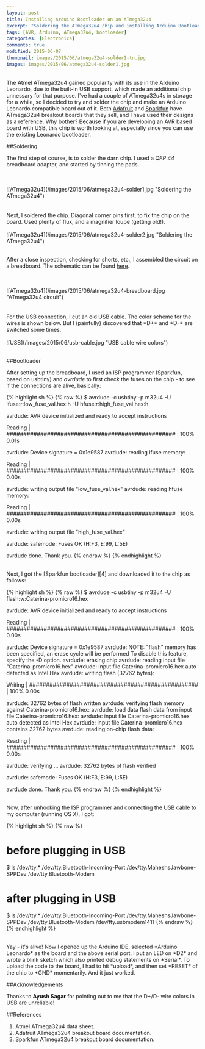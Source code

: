 ```yaml
---
layout: post
title: Installing Arduino Bootloader on an ATmega32u4
excerpt: "Soldering the ATmega32u4 chip and installing Arduino Bootloader on it."  
tags: [AVR, Arduino, ATmega32u4, bootloader]
categories: [Electronics]
comments: true
modified: 2015-06-07
thumbnail: images/2015/06/atmega32u4-solder1-tn.jpg
images: images/2015/06/atmega32u4-solder1.jpg
---
```


The Atmel ATmega32u4 gained popularity with its use in the Arduino
Leonardo, due to the built-in USB support, which made an additional
chip unnessary for that purpose. I've had a couple of ATmega32u4s in
storage for a while, so I decided to try and solder the chip and make
an Arduino Leonardo compatible board out of it. Both [Adafruit][1] and
[Sparkfun][2] have ATmega32u4 breakout boards that they sell, and I
have used their designs as a reference. Why bother? Because if you are
developing an AVR based board with USB, this chip is worth looking at,
especially since you can use the existing Leonardo bootloader.


##Soldering

The first step of course, is to solder the darn chip. I used a *QFP 44*
breadboard adapter, and started by tinning the pads.

<br />
<br />
![ATmega32u4](/images/2015/06/atmega32u4-solder1.jpg "Soldering the ATmega32u4")
<br />
<br />

<br />
Next, I soldered the chip. Diagonal corner pins first, to fix the chip
on the board. Used plenty of flux, and a magnifier loupe (getting
old!).

<br />
<br />
![ATmega32u4](/images/2015/06/atmega32u4-solder2.jpg "Soldering the ATmega32u4")
<br />
<br />

After a close inspection, checking for shorts, etc., I assembled the
circuit on a breadboard. The schematic can be found [here][3].

<br />
<br />
![ATmega32u4](/images/2015/06/atmega32u4-breadboard.jpg "ATmega32u4 circuit")
<br />
<br />

<br />
For the USB connection, I cut an old USB cable. The color scheme for
the wires is shown below. But I (painfully) discovered that *D+* and *D-*
are switched some times.

<br />
<br />
![USB](/images/2015/06/usb-cable.jpg "USB cable wire colors")
<br />
<br />

##Bootloader

After setting up the breadboard, I used an ISP programmer (Sparkfun, based on usbtiny) and *avrdude* to first check the fuses on the chip - to see if the connections are alive, basically:

{% highlight sh %}
{% raw %}
$ avrdude -c usbtiny -p m32u4 -U lfuse:r:low_fuse_val.hex:h -U hfuse:r:high_fuse_val.hex:h

avrdude: AVR device initialized and ready to accept instructions

Reading | ################################################## | 100% 0.01s

avrdude: Device signature = 0x1e9587
avrdude: reading lfuse memory:

Reading | ################################################## | 100% 0.00s

avrdude: writing output file "low_fuse_val.hex"
avrdude: reading hfuse memory:

Reading | ################################################## | 100% 0.00s

avrdude: writing output file "high_fuse_val.hex"

avrdude: safemode: Fuses OK (H:F3, E:99, L:5E)

avrdude done.  Thank you.
{% endraw %}
{% endhighlight %}

<br />
Next, I got the [Sparkfun bootloader][4] and downloaded it to the chip as follows:

{% highlight sh %}
{% raw %}
$ avrdude -c usbtiny -p m32u4 -U flash:w:Caterina-promicro16.hex

avrdude: AVR device initialized and ready to accept instructions

Reading | ################################################## | 100% 0.00s

avrdude: Device signature = 0x1e9587
avrdude: NOTE: "flash" memory has been specified, an erase cycle will be performed
         To disable this feature, specify the -D option.
avrdude: erasing chip
avrdude: reading input file "Caterina-promicro16.hex"
avrdude: input file Caterina-promicro16.hex auto detected as Intel Hex
avrdude: writing flash (32762 bytes):

Writing | ################################################## | 100% 0.00s

avrdude: 32762 bytes of flash written
avrdude: verifying flash memory against Caterina-promicro16.hex:
avrdude: load data flash data from input file Caterina-promicro16.hex:
avrdude: input file Caterina-promicro16.hex auto detected as Intel Hex
avrdude: input file Caterina-promicro16.hex contains 32762 bytes
avrdude: reading on-chip flash data:

Reading | ################################################## | 100% 0.00s

avrdude: verifying ...
avrdude: 32762 bytes of flash verified

avrdude: safemode: Fuses OK (H:F3, E:99, L:5E)

avrdude done.  Thank you.
{% endraw %}
{% endhighlight %}

<br />
Now, after unhooking the ISP programmer and connecting the USB cable
to my computer (running OS X), I got:

{% highlight sh %}
{% raw %}
# before plugging in USB
$ ls /dev/tty.*
/dev/tty.Bluetooth-Incoming-Port        /dev/tty.MaheshsJawbone-SPPDev
/dev/tty.Bluetooth-Modem

# after plugging in USB
$ ls /dev/tty.*
/dev/tty.Bluetooth-Incoming-Port        /dev/tty.MaheshsJawbone-SPPDev
/dev/tty.Bluetooth-Modem                        /dev/tty.usbmodem1411
{% endraw %}
{% endhighlight %}

<br />
Yay - it's alive! Now I opened up the Arduino IDE, selected *Arduino
Leonardo* as the board and the above serial port. I put an LED on *D2*
and wrote a blink sketch which also printed debug statements on
*Serial*. To upload the code to the board, I had to hit *upload*, and
then set *RESET* of the chip to *GND* momentarily. And it just worked.

##Acknowledgements

Thanks to **Ayush Sagar** for pointing out to me that the D+/D- wire colors in USB are unreliable!

##References

1. Atmel ATmega32u4 data sheet.
2. Adafruit ATmega32u4 breakout board documentation.
3. Sparkfun ATmega32u4 breakout board documentation.

[1]: https://www.adafruit.com/products/296
[2]: https://www.sparkfun.com/products/11117
[3]: https://github.com/adafruit/Atmega32u4-Breakout-Board
[4]: https://github.com/sparkfun/SF32u4_boards
